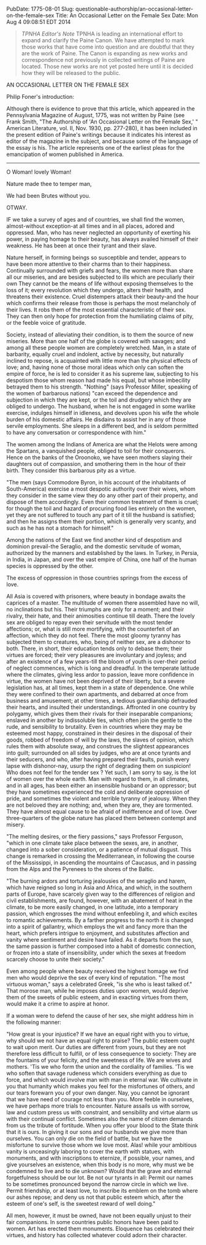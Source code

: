PubDate: 1775-08-01
Slug: questionable-authorship/an-occasional-letter-on-the-female-sex
Title: An Occasional Letter on the Female Sex
Date: Mon Aug  4 09:08:51 EDT 2014

> *TPNHA Editor's Note*
> TPNHA is leading an international effort to expand and clarify the
> Paine Canon. We have attempted to mark those works that have come into
> question and are doubtful that they are the work of Paine. The Canon
> is expanding as new works and correspondence not previously in
> collected writings of Paine are located. Those new works are not yet
> posted here until it is decided how they will be released to the
> public.


   AN OCCASIONAL LETTER ON THE FEMALE SEX

   Philip Foner's introduction:

   Although there is evidence to prove that this article, which appeared in
   the Pennsylvania Magazine of August, 1775, was not written by Paine (see
   Frank Smith, "The Authorship of 'An Occasional Letter on the Female Sex,'
   " American Literature, vol. II, Nov. 1930, pp. 277-280), it has been
   included in the present edition of Paine's writings because it indicates
   his interest as editor of the magazine in the subject, and because some of
   the language of the essay is his. The article represents one of the
   earliest pleas for the emancipation of women published in America.

   ***



   O Woman! lovely Woman!

   Nature made thee to temper man,

   We had been Brutes without you.

   OTWAY.

   IF we take a survey of ages and of countries, we shall find the women,
   almost-without exception-at all times and in all places, adored and
   oppressed. Man, who has never neglected an opportunity of exerting his
   power, in paying homage to their beauty, has always availed himself of
   their weakness. He has been at once their tyrant and their slave.

   Nature herself, in forming beings so susceptible and tender, appears to
   have been more attentive to their charms than to their happiness.
   Continually surrounded with griefs and fears, the women more than share
   all our miseries, and are besides subjected to ills which are peculiarly
   their own They cannot be the means of life without exposing themselves to
   the loss of it; every revolution which they undergo, alters their health,
   and threatens their existence. Cruel distempers attack their beauty-and
   the hour which confirms their release from those is perhaps the most
   melancholy of their lives. It robs them of the most essential
   characteristic of their sex. They can then only hope for protection from
   the humiliating claims of pity, or the feeble voice of gratitude.

   Society, instead of alleviating their condition, is to them the source of
   new miseries. More than one half of the globe is covered with savages; and
   among all these people women are completely wretched. Man, in a state of
   barbarity, equally cruel and indolent, active by necessity, but naturally
   inclined to repose, is acquainted with little more than the physical
   effects of love; and, having none of those moral ideas which only can
   soften the empire of force, he is led to consider it as his supreme law,
   subjecting to his despotism those whom reason had made his equal, but
   whose imbecility betrayed them to his strength. "Nothing" (says Professor
   Miller, speaking of the women of barbarous nations) "can exceed the
   dependence and subjection in which they are kept, or the toil and drudgery
   which they are obliged to undergo. The husband, when he is not engaged in
   some warlike exercise, indulges himself in idleness, and devolves upon his
   wife the whole burden of his domestic affairs. He disdains to assist her
   in any of those servile employments. She sleeps in a different bed, and is
   seldom permitted to have any conversation or correspondence with him."

   The women among the Indians of America are what the Helots were among the
   Spartans, a vanquished people, obliged to toil for their conquerors. Hence
   on the banks of the Oroonoko, we have seen mothers slaying their daughters
   out of compassion, and smothering them in the hour of their birth. They
   consider this barbarous pity as a virtue.

   "The men (says Commodore Byron, in his account of the inhabitants of
   South-America) exercise a most despotic authority over their wives, whom
   they consider in the same view they do any other part of their property,
   and dispose of them accordingly. Even their common treatment of them is
   cruel; for though the toil and hazard of procuring food lies entirely on
   the women, yet they are not suffered to touch any part of it till the
   husband is satisfied; and then he assigns them their portion, which is
   generally very scanty, and such as he has not a stomach for himself."

   Among the nations of the East we find another kind of despotism and
   dominion prevail-the Seraglio, and the domestic servitude of woman,
   authorized by the manners and established by the laws. In Turkey, in
   Persia, in India, in Japan, and over the vast empire of China, one half of
   the human species is oppressed by the other.

   The excess of oppression in those countries springs from the excess of
   love.

   All Asia is covered with prisoners, where beauty in bondage awaits the
   caprices of a master. The multitude of women there assembled have no will,
   no inclinations but his. Their triumphs are only for a moment; and their
   rivalry, their hate, and their animosities continue till death. There the
   lovely sex are obliged to repay even their servitude with the most tender
   affections; or, what is still more mortifying, with the counterfeit of an
   affection, which they do not feel. There the most gloomy tyranny has
   subjected them to creatures, who, being of neither sex, are a dishonor to
   both. There, in short, their education tends only to debase them; their
   virtues are forced; their very pleasures are involuntary and joyless; and
   after an existence of a few years-till the bloom of youth is over-their
   period of neglect commences, which is long and dreadful. In the temperate
   latitude where the climates, giving less ardor to passion, leave more
   confidence in virtue, the women have not been deprived of their liberty,
   but a severe legislation has, at all times, kept them in a state of
   dependence. One while they were confined to their own apartments, and
   debarred at once from business and amusement; at other times, a tedious
   guardianship defrauded their hearts, and insulted their understandings.
   Affronted in one country by polygamy, which gives them their rivals for
   their inseparable companions; enslaved in another by indissoluble ties,
   which often join the gentle to the rude, and sensibility to brutality.
   Even in countries where they may be esteemed most happy, constrained in
   their desires in the disposal of their goods, robbed of freedom of will by
   the laws, the slaves of opinion, which rules them with absolute sway, and
   construes the slightest appearances into guilt; surrounded on all sides by
   judges, who are at once tyrants and their seducers, and who, after having
   prepared their faults, punish every lapse with dishonor-nay, usurp the
   right of degrading them on suspicion! Who does not feel for the tender sex
   ? Yet such, I am sorry to say, is the lot of women over the whole earth.
   Man with regard to them, in all climates, and in all ages, has been either
   an insensible husband or an oppressor; but they have sometimes experienced
   the cold and deliberate oppression of pride, and sometimes the violent and
   terrible tyranny of jealousy. When they are not beloved they are nothing;
   and, when they are, they are tormented. They have almost equal cause to be
   afraid of indifference and of love. Over three-quarters of the globe
   nature has placed them between contempt and misery.

   "The melting desires, or the fiery passions," says Professor Ferguson,
   "which in one climate take place between the sexes, are, in another,
   changed into a sober consideration, or a patience of mutual disgust. This
   change is remarked in crossing the Mediterranean, in following the course
   of the Mississippi, in ascending the mountains of Caucasus, and in passing
   from the Alps and the Pyrenees to the shores of the Baltic.

   "The burning ardors and torturing jealousies of the seraglio and harem,
   which have reigned so long in Asia and Africa, and which, in the southern
   parts of Europe, have scarcely given way to the differences of religion
   and civil establishments, are found, however, with an abatement of heat in
   the climate, to be more easily changed, in one latitude, into a temporary
   passion, which engrosses the mind without enfeebling it, and which excites
   to romantic achievements. By a farther progress to the north it is changed
   into a spirit of gallantry, which employs the wit and fancy more than the
   heart, which prefers intrigue to enjoyment, and substitutes affection and
   vanity where sentiment and desire have failed. As it departs from the sun,
   the same passion is further composed into a habit of domestic connection,
   or frozen into a state of insensibility, under which the sexes at freedom
   scarcely choose to unite their society."

   Even among people where beauty received the highest homage we find men who
   would deprive the sex of every kind of reputation. "The most virtuous
   woman," says a celebrated Greek, "is she who is least talked of." That
   morose man, while he imposes duties upon women, would deprive them of the
   sweets of public esteem, and in exacting virtues from them, would make it
   a crime to aspire at honor.

   If a woman were to defend the cause of her sex, she might address him in
   the following manner:

   "How great is your injustice? If we have an equal right with you to
   virtue, why should we not have an equal right to praise? The public esteem
   ought to wait upon merit. Our duties are different from yours, but they
   are not therefore less difficult to fulfill, or of less consequence to
   society: They are the fountains of your felicity, and the sweetness of
   life. We are wives and mothers. 'Tis we who form the union and the
   cordiality of families. 'Tis we who soften that savage rudeness which
   considers everything as due to force, and which would involve man with man
   in eternal war. We cultivate in you that humanity which makes you feel for
   the misfortunes of others, and our tears forewarn you of your own danger.
   Nay, you cannot be ignorant that we have need of courage not less than
   you. More feeble in ourselves, we have perhaps more trials to encounter.
   Nature assails us with sorrow, law and custom press us with constraint,
   and sensibility and virtue alarm us with their continual conflict.
   Sometimes also the name of citizen demands from us the tribute of
   fortitude. When you offer your blood to the State think that it is ours.
   In giving it our sons and our husbands we give more than ourselves. You
   can only die on the field of battle, but we have the misfortune to survive
   those whom we love most. Alas! while your ambitious vanity is unceasingly
   laboring to cover the earth with statues, with monuments, and with
   inscriptions to eternize, if possible, your names, and give yourselves an
   existence, when this body is no more, why must we be condemned to live and
   to die unknown? Would that the grave and eternal forgetfulness should be
   our lot. Be not our tyrants in all: Permit our names to be sometimes
   pronounced beyond the narrow circle in which we live. Permit friendship,
   or at least love, to inscribe its emblem on the tomb where our ashes
   repose; and deny us not that public esteem which, after the esteem of
   one's self, is the sweetest reward of well doing."

   All men, however, it must be owned, have not been equally unjust to their
   fair companions. In some countries public honors have been paid to women.
   Art has erected them monuments. Eloquence has celebrated their virtues,
   and history has collected whatever could adorn their character.


